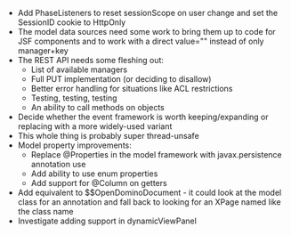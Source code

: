 - Add PhaseListeners to reset sessionScope on user change and set the SessionID cookie to HttpOnly
- The model data sources need some work to bring them up to code for JSF components and to work with a direct value="" instead of only manager+key
- The REST API needs some fleshing out:
	- List of available managers
	- Full PUT implementation (or deciding to disallow)
	- Better error handling for situations like ACL restrictions
	- Testing, testing, testing
	- An ability to call methods on objects
- Decide whether the event framework is worth keeping/expanding or replacing with a more widely-used variant
- This whole thing is probably super thread-unsafe
- Model property improvements:
	- Replace @Properties in the model framework with javax.persistence annotation use
	- Add ability to use enum properties
	- Add support for @Column on getters
- Add equivalent to $$OpenDominoDocument - it could look at the model class for an annotation and fall back to looking for an XPage named like the class name
- Investigate adding support in dynamicViewPanel
